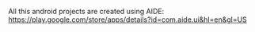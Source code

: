 All this android projects are created using AIDE: https://play.google.com/store/apps/details?id=com.aide.ui&hl=en&gl=US

